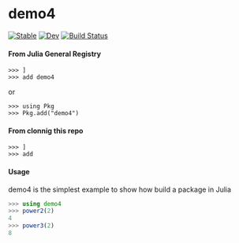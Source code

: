 # demo4

[![Stable](https://img.shields.io/badge/docs-stable-blue.svg)](https://ziaee.github.io/demo4.jl/stable/)
[![Dev](https://img.shields.io/badge/docs-dev-blue.svg)](https://ziaee.github.io/demo4.jl/dev/)
[![Build Status](https://github.com/ziaee/demo4.jl/actions/workflows/CI.yml/badge.svg?branch=main)](https://github.com/ziaee/demo4.jl/actions/workflows/CI.yml?query=branch%3Amain)


#### From Julia General Registry
```julia-repl
>>> ]
>>> add demo4
```

or 

```julia-repl
>>> using Pkg
>>> Pkg.add("demo4")
```

#### From clonnig this repo
```julia-repl
>>> ]
>>> add
```

#### Usage
demo4 is the simplest example to show how build a package in Julia
```julia
>>> using demo4
>>> power2(2) 
4
>>> power3(2)
8
```
